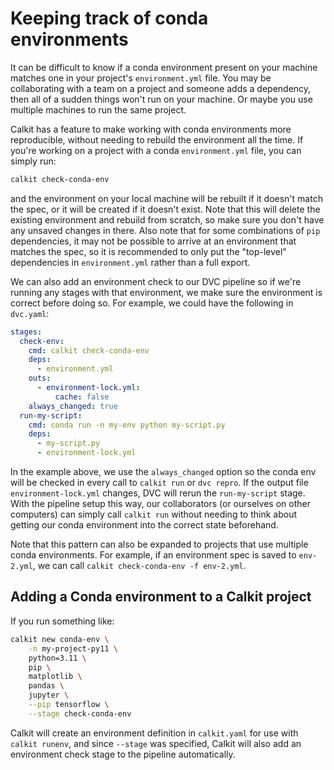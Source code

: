 # Keeping track of conda environments

It can be difficult to know if a conda environment present on your machine
matches one in your project's `environment.yml` file.
You may be collaborating with a team on a project and someone adds a
dependency, then all of a sudden things won't run on your
machine.
Or maybe you use multiple machines to run the same project.

Calkit has a feature to make working with conda environments more
reproducible,
without needing to rebuild the environment all the time.
If you're working on a project with a conda `environment.yml` file,
you can simply run:

```sh
calkit check-conda-env
```

and the environment on your local machine will be rebuilt if it doesn't
match the spec,
or it will be created if it doesn't exist.
Note that this will delete the existing environment and rebuild from scratch,
so make sure you don't have any unsaved changes in there.
Also note that for some combinations of `pip` dependencies,
it may not be possible to arrive at an environment that matches the spec,
so it is recommended to only put the "top-level" dependencies in
`environment.yml` rather than a full export.

We can also add an environment check to our DVC pipeline
so if we're running any stages with that environment, we make sure
the environment is correct before doing so.
For example, we could have the following in `dvc.yaml`:

```yaml
stages:
  check-env:
    cmd: calkit check-conda-env
    deps:
      - environment.yml
    outs:
      - environment-lock.yml:
          cache: false
    always_changed: true
  run-my-script:
    cmd: conda run -n my-env python my-script.py
    deps:
      - my-script.py
      - environment-lock.yml
```

In the example above, we use the `always_changed` option so the conda env
will be checked in every call to `calkit run` or `dvc repro`.
If the output file `environment-lock.yml` changes,
DVC will rerun the `run-my-script` stage.
With the pipeline setup this way,
our collaborators (or ourselves on other computers)
can simply call `calkit run` without needing to think about
getting our conda environment into the correct state beforehand.

Note that this pattern can also be expanded to projects that use multiple
conda environments.
For example, if an environment spec is saved to `env-2.yml`,
we can call `calkit check-conda-env -f env-2.yml`.

## Adding a Conda environment to a Calkit project

If you run something like:

```sh
calkit new conda-env \
    -n my-project-py11 \
    python=3.11 \
    pip \
    matplotlib \
    pandas \
    jupyter \
    --pip tensorflow \
    --stage check-conda-env
```

Calkit will create an environment definition in `calkit.yaml` for use with
`calkit runenv`, and since `--stage` was specified, Calkit will also add
an environment check stage to the pipeline automatically.
